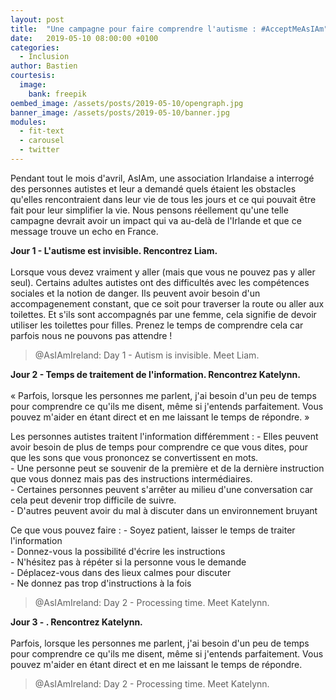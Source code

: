 ```yaml
---
layout: post
title:  "Une campagne pour faire comprendre l'autisme : #AcceptMeAsIAm"
date:   2019-05-10 08:00:00 +0100
categories:
  - Inclusion
author: Bastien
courtesis:
  image:
    bank: freepik
oembed_image: /assets/posts/2019-05-10/opengraph.jpg
banner_image: /assets/posts/2019-05-10/banner.jpg
modules:
  - fit-text
  - carousel
  - twitter
---
```


Pendant tout le mois d'avril, AsIAm, une association Irlandaise a interrogé des personnes autistes et leur a demandé quels étaient les obstacles qu'elles rencontraient dans leur vie de tous les jours et ce qui pouvait être fait pour leur simplifier la vie.
Nous pensons réellement qu'une telle campagne devrait avoir un impact qui va au-delà de l'Irlande et que ce message trouve un echo en France.


<div class="center">
<amp-carousel width="600" height="1100" layout="intrinsic" type="slides" class="white" id="carousel">
 <div class="slide">
  <amp-fit-text width="600" height="300" layout="responsive" max-font-size="17">
   <strong>Jour 1 - L'autisme est invisible. Rencontrez Liam.</strong><br /><br />
   Lorsque vous devez vraiment y aller (mais que vous ne pouvez pas y aller seul).
   Certains adultes autistes ont des difficultés avec les compétences sociales et la notion de danger.
   Ils peuvent avoir besoin d'un accompagenement constant, que ce soit pour traverser la route ou aller aux toilettes.
   Et s'ils sont accompagnés par une femme, cela signifie de devoir utiliser les toilettes pour filles.
   Prenez le temps de comprendre cela car parfois nous ne pouvons pas attendre&nbsp;!
  </amp-fit-text>
  <amp-twitter width="600" height="800" data-tweetid="1113414191283671041"><blockquote placeholder>
   @AsIAmIreland: Day 1 - Autism is invisible. Meet Liam.
   </blockquote></amp-twitter>
 </div>

 <div class="slide">
  <amp-fit-text width="600" height="300" layout="responsive" max-font-size="17">
   <strong>Jour 2 - Temps de traitement de l'information. Rencontrez Katelynn.</strong><br /><br />
   «&nbsp;Parfois, lorsque les personnes me parlent, j'ai besoin d'un peu de temps pour comprendre ce qu'ils me disent, même si j'entends parfaitement.
   Vous pouvez m'aider en étant direct et en me laissant le temps de répondre.&nbsp;»

   Les personnes autistes traitent l'information différemment&nbsp;:
    - Elles peuvent avoir besoin de plus de temps pour comprendre ce que vous dites, pour que les sons que vous prononcez se convertissent en mots.<br />
    - Une personne peut se souvenir de la première et de la dernière instruction que vous donnez mais pas des instructions intermédiaires.<br />
    - Certaines personnes peuvent s'arrêter au milieu d'une conversation car cela peut devenir trop difficile de suivre.<br />
    - D'autres peuvent avoir du mal à discuter dans un environnement bruyant<br />

   Ce que vous pouvez faire&nbsp;:
    - Soyez patient, laisser le temps de traiter l'information<br />
    - Donnez-vous la possibilité d'écrire les instructions<br />
    - N'hésitez pas à répéter si la personne vous le demande<br />
    - Déplacez-vous dans des lieux calmes pour discuter<br />
    - Ne donnez pas trop d'instructions à la fois
  </amp-fit-text>
  <amp-twitter width="600" height="800" data-tweetid="1113741232130461696"><blockquote placeholder>
   @AsIAmIreland: Day 2 - Processing time. Meet Katelynn.
   </blockquote></amp-twitter>
 </div>
</amp-carousel>

 <div class="slide">
  <amp-fit-text width="600" height="300" layout="responsive" max-font-size="17">
   <strong>Jour 3 - . Rencontrez Katelynn.</strong><br /><br />
   Parfois, lorsque les personnes me parlent, j'ai besoin d'un peu de temps pour comprendre ce qu'ils me disent, même si j'entends parfaitement.
   Vous pouvez m'aider en étant direct et en me laissant le temps de répondre.
  </amp-fit-text>
  <amp-twitter width="600" height="800" data-tweetid="1113741232130461696"><blockquote placeholder>
   @AsIAmIreland: Day 2 - Processing time. Meet Katelynn.
   </blockquote></amp-twitter>
 </div>
</amp-carousel>



</div>
